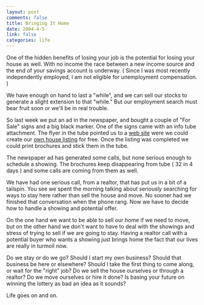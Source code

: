 ```yaml
--- 
layout: post
comments: false
title: Bringing It Home
date: 2004-4-5
link: false
categories: life
---
```

One of the hidden benefits of losing your job is the potential for losing your house as well. With no income the race between a new income source and the end of your savings account is underway. ( Since I was most recently independently employed, I am not eligible for unemployment compensation. )

We have enough on hand to last a "while", and we can sell our stocks to generate a slight extension to that "while." But our employment search must bear fruit soon or we'll be in real trouble.

So last week we put an ad in the newspaper, and bought a couple of "For Sale" signs and a big black marker. One of the signs came with an info tube attachment. The flyer in the tube pointed us to a <a href="http://infotube.net" title="InfoTube.net">web site</a> were we could create our <a href="http://infotube.gonehome.com/74226" title="Pool For Sale, House Included">own house listing</a> for free. Once the listing was completed we could print brochures and stick them in the tube.

The newspaper ad has generated some calls, but none serious enough to schedule a showing. The brochures keep disappearing from tube ( 32 in 4 days ) and some calls are coming from them as well.

We have had one serious call, from a realtor, that has put us in a bit of a tailspin. You see we spent the morning talking about seriously searching for ways to stay here rather than sell the house and move. No sooner had we finished that conversation when the phone rang. Now we have to decide how to handle a showing and potential offer.

On the one hand we want to be able to sell our home if we need to move, but on the other hand we don't want to have to deal with the showings and stress of trying to sell if we are going to stay. Having a realtor call with a potential buyer who wants a showing just brings home the fact that our lives are really in turmoil now.

Do we stay or do we go? Should I start my own business? Should that business be here or elsewhere? Should I take the first thing to come along, or wait for the "right" job? Do we sell the house ourselves or through a realtor? Do we move ourselves or hire it done? Is basing your future on winning the lottery as bad an idea as it sounds?

Life goes on and on.
